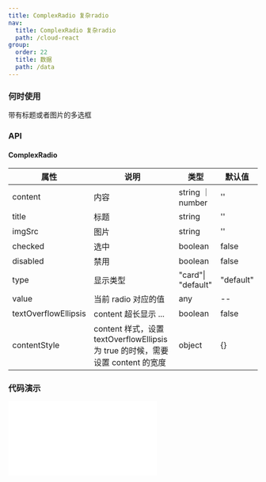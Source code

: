 ```yaml
---
title: ComplexRadio 复杂radio
nav:
  title: ComplexRadio 复杂radio
  path: /cloud-react
group:
  order: 22
  title: 数据
  path: /data
---
```


### 何时使用

带有标题或者图片的多选框

### API

#### ComplexRadio

| 属性           | 说明                    | 类型              | 默认值 |
| -------------- | ----------------------- | ----------------- | ------ |
| content | 内容        | string ｜ number           | ''     |
| title | 标题        | string           | ''     |
| imgSrc        | 图片     | string           | ''     |
| checked        | 选中     | boolean           | false     |
| disabled        | 禁用     | boolean           | false     |
| type | 显示类型 | "card"\| "default" | "default"|
| value        | 当前 radio 对应的值     | any           | --     |
| textOverflowEllipsis        | content 超长显示 ...     | boolean           | false     |
| contentStyle        | content 样式，设置 textOverflowEllipsis 为 true 的时候，需要设置 content 的宽度    | object           | {}     |

 ### 代码演示 

<embed src="@components/complex-radio/demos/basic.md" /> 
